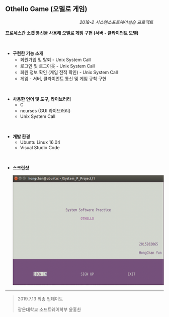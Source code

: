 ## Othello Game (오델로 게임)

&nbsp;&nbsp;&nbsp;&nbsp;&nbsp;&nbsp;&nbsp;&nbsp;&nbsp;&nbsp;&nbsp;&nbsp;&nbsp;&nbsp;&nbsp;&nbsp;&nbsp;&nbsp;&nbsp;&nbsp;&nbsp;&nbsp;&nbsp;&nbsp;&nbsp;&nbsp;&nbsp;&nbsp;&nbsp;&nbsp;&nbsp;&nbsp;&nbsp;&nbsp;&nbsp;&nbsp;&nbsp;&nbsp;&nbsp;&nbsp;&nbsp;&nbsp;&nbsp;&nbsp;&nbsp;&nbsp;&nbsp;&nbsp;&nbsp;&nbsp;&nbsp;&nbsp;&nbsp;&nbsp;&nbsp;&nbsp;&nbsp;&nbsp;&nbsp;&nbsp;*2018-2 시스템소프트웨어실습 프로젝트*

**프로세스간 소켓 통신을 사용해 오델로 게임 구현 (서버 - 클라이언트 모델)**

<br>

- **구현한 기능 소개**
  - 회원가입 및 탈퇴 - Unix System Call
  - 로그인 및 로그아웃 - Unix System Call
  - 회원 정보 확인 (게임 전적 확인) - Unix System Call
  - 게임 - 서버, 클라이언트 통신 및 게임 규칙 구현

<br>

- **사용한 언어 및 도구, 라이브러리**
  + C
  + ncurses  (GUI 라이브러리)
  + Unix System Call

<br>

+ **개발 환경**
  + Ubuntu Linux 16.04
  + Visual Studio Code

<br>

- **스크린샷**

  <img width="500" height="350" src="./readimg/img.png"></img>



---

> 2019.7.13 최종 업데이트
>
> 광운대학교 소프트웨어학부 윤홍찬

